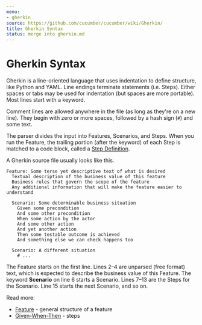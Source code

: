 ```yaml
---
menu:
- gherkin
source: https://github.com/cucumber/cucumber/wiki/Gherkin/
title: Gherkin Syntax
status: merge into gherkin.md
---
```


# Gherkin Syntax

Gherkin is a line-oriented language that uses indentation
to define structure, like Python and YAML. Line endings terminate statements (i.e. Steps).
Either spaces or tabs may be used for indentation (but spaces are more portable). Most
lines start with a keyword.

Comment lines are allowed anywhere in the file (as long as they're on a new line).
They begin with zero or more spaces, followed by a hash sign (`#`) and some text.

The parser divides the input into Features, Scenarios, and Steps. When you run
the Feature, the trailing portion (after the keyword) of each Step is matched to
a code block, called a [Step Definition](/cucumber/step-definitions/).

A Gherkin source file usually looks like this.

```gherkin
Feature: Some terse yet descriptive text of what is desired
  Textual description of the business value of this feature
  Business rules that govern the scope of the feature
  Any additional information that will make the feature easier to understand

  Scenario: Some determinable business situation
    Given some precondition
    And some other precondition
    When some action by the actor
    And some other action
    And yet another action
    Then some testable outcome is achieved
    And something else we can check happens too

  Scenario: A different situation
    # ...
```

The Feature starts on the first line. Lines 2–4 are unparsed (free format) text, which is expected to
describe the business value of this Feature. The keyword **Scenario** on line 6 starts a Scenario.
Lines 7–13 are the Steps for the Scenario. Line 15 starts the next Scenario, and so on.

Read more:

- [Feature](/gherkin/gherkin-reference/#feature) - general structure of a feature
- [Given-When-Then](/gherkin/given-when-then/) - steps
